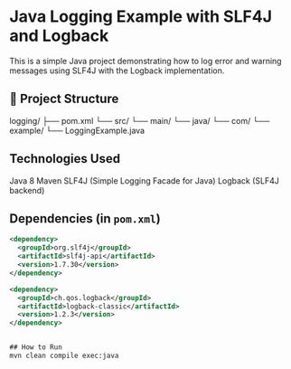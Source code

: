 # Java Logging Example with SLF4J and Logback
This is a simple Java project demonstrating how to log error and warning messages using SLF4J with the Logback implementation.

## 📁 Project Structure
logging/ ├── pom.xml └── src/ └── main/ └── java/ └── com/ └── example/ └── LoggingExample.java

## Technologies Used
Java 8
Maven
SLF4J (Simple Logging Facade for Java)
Logback (SLF4J backend)

##  Dependencies (in `pom.xml`)

```xml
<dependency>
  <groupId>org.slf4j</groupId>
  <artifactId>slf4j-api</artifactId>
  <version>1.7.30</version>
</dependency>

<dependency>
  <groupId>ch.qos.logback</groupId>
  <artifactId>logback-classic</artifactId>
  <version>1.2.3</version>
</dependency>


## How to Run
mvn clean compile exec:java
